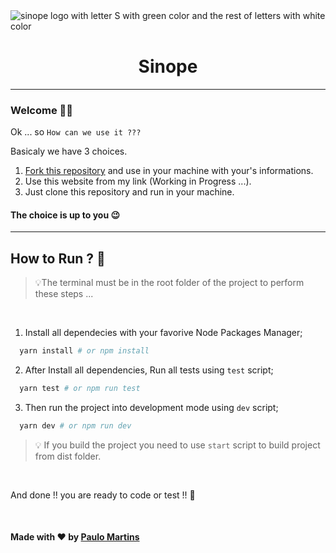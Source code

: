 <img src="https://www.figma.com/file/NjdY59uC8JsozxgCd2fSYi/DT-Money-(Community)?node-id=42078%3A437&t=zHfydtRQFbqbBGCl-4" alt="sinope logo with letter S with green color and the rest of letters with white color"/>

<h1 align="center">Sinope</h1>

---

### Welcome 👋🏼

Ok ... so `How can we use it ???`

Basicaly we have 3 choices.

1. [Fork this repository](https://github.com/martins20/sinope/fork) and use in your machine with your's informations.
2. Use this website from my link (Working in Progress ...).
3. Just clone this repository and run in your machine.

#### The choice is up to you 😉

---

## How to Run ? 🤨

> 💡The terminal must be in the root folder of the project to perform these steps ...

<br/>

1. Install all dependecies with your favorive Node Packages Manager;

```bash
  yarn install # or npm install
```

2. After Install all dependencies, Run all tests using `test` script;

```bash
  yarn test # or npm run test
```

3. Then run the project into development mode using `dev` script;

```bash
  yarn dev # or npm run dev
```

> 💡 If you build the project you need to use `start` script to build project from dist folder.

<br/>

And done !! you are ready to code or test !! 🤩

<br/>

#### Made with ❤️ by [Paulo Martins](https://www.github.com/martins20)
